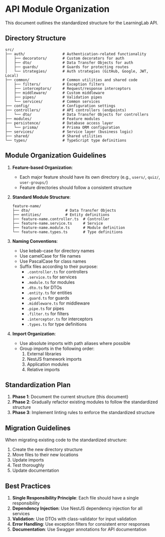 # API Module Organization

This document outlines the standardized structure for the LearningLab API.

## Directory Structure

```
src/
├── auth/                 # Authentication-related functionality
│   ├── decorators/       # Custom decorators for auth
│   ├── dto/              # Data Transfer Objects for auth
│   ├── guards/           # Guards for protecting routes
│   └── strategies/       # Auth strategies (GitHub, Google, JWT, Local)
├── common/               # Common utilities and shared code
│   ├── filters/          # Exception filters
│   ├── interceptors/     # Request/response interceptors
│   ├── middleware/       # Custom middleware
│   ├── pipes/            # Validation pipes
│   └── services/         # Common services
├── config/               # Configuration settings
├── controllers/          # API controllers (endpoints)
│   └── dto/              # Data Transfer Objects for controllers
├── modules/              # Feature modules
├── persistence/          # Database access layer
│   └── prisma/           # Prisma ORM configuration
├── services/             # Service layer (business logic)
├── shared/               # Shared utilities
└── types/                # TypeScript type definitions
```

## Module Organization Guidelines

1. **Feature-based Organization**: 
   - Each major feature should have its own directory (e.g., `users/`, `quiz/`, `user-groups/`)
   - Feature directories should follow a consistent structure

2. **Standard Module Structure**:
   ```
   feature-name/
   ├── dto/                # Data Transfer Objects
   ├── entities/           # Entity definitions
   ├── feature-name.controller.ts  # Controller
   ├── feature-name.service.ts     # Service
   ├── feature-name.module.ts      # Module definition
   └── feature-name.types.ts       # Type definitions
   ```

3. **Naming Conventions**:
   - Use kebab-case for directory names
   - Use camelCase for file names
   - Use PascalCase for class names
   - Suffix files according to their purpose:
     - `.controller.ts` for controllers
     - `.service.ts` for services
     - `.module.ts` for modules
     - `.dto.ts` for DTOs
     - `.entity.ts` for entities
     - `.guard.ts` for guards
     - `.middleware.ts` for middleware
     - `.pipe.ts` for pipes
     - `.filter.ts` for filters
     - `.interceptor.ts` for interceptors
     - `.types.ts` for type definitions

4. **Import Organization**:
   - Use absolute imports with path aliases where possible
   - Group imports in the following order:
     1. External libraries
     2. NestJS framework imports
     3. Application modules
     4. Relative imports

## Standardization Plan

1. **Phase 1**: Document the current structure (this document)
2. **Phase 2**: Gradually refactor existing modules to follow the standardized structure
3. **Phase 3**: Implement linting rules to enforce the standardized structure

## Migration Guidelines

When migrating existing code to the standardized structure:

1. Create the new directory structure
2. Move files to their new locations
3. Update imports
4. Test thoroughly
5. Update documentation

## Best Practices

1. **Single Responsibility Principle**: Each file should have a single responsibility
2. **Dependency Injection**: Use NestJS dependency injection for all services
3. **Validation**: Use DTOs with class-validator for input validation
4. **Error Handling**: Use exception filters for consistent error responses
5. **Documentation**: Use Swagger annotations for API documentation